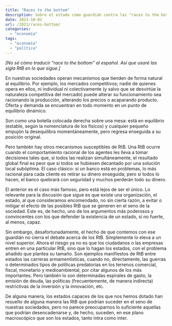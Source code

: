 ```yaml
---
title: "Races to the bottom"
description: Sobre el estado como guardián contra las "races to the bottom"
date: 2021-10-01
url: /2021/races-bottom/
categories:
  - "economía"
tags:
  - "economía"
  - "política"
---
```


_[No sé cómo traducir "race to the bottom" al español. Así que usaré las sigla RtB en lo que sigue.]_

En nuestras sociedades operan mecanismos que tienden de forma natural al equilibrio. Por ejemplo, los mercados competitivos; nadie de quienes opera en ellos, ni individual ni colectivamente (y salvo que se desvirtúe la naturaleza competitiva del mercado) puede alterar su funcionamiento sea racionando la producción, alterando los precios o acaparando producto. Oferta y demanda se encuentran en todo momento en un punto de equilibrio dinámico.

Son como una botella colocada derecha sobre una mesa: está en equilibrio (estable, según la nomenclatura de los físicos) y cualquier pequeño empujón la desequilibra momentáneamente, pero regresa enseguida a su posición original.

Pero también hay otros mecanismos susceptibles de RtB. Una RtB ocurre cuando el comportamiento racional de los agentes les lleva a tomar decisiones tales que, si todos las realizan simultáneamente, el resultado global final es peor que si todos se hubiesen decantado por una solución local subóptima. El caso clásico: si un banco está en problemas, lo más racional para cada cliente es retirar su dinero enseguida; pero si todos lo hacen, el banco quebrará con seguridad y muchos perderán todo su dinero.

El anterior es el caso más famoso, pero está lejos de ser el único. Lo relevante para la discusión que sigue es que existe una organización, el estado, al que consideramos encomendado, no sin cierta razón, a evitar o mitigar el efecto de las posibles RtB que se generen en el seno de la sociedad. Este es, de hecho, uno de los argumentos más poderosos y convincentes con los que defender la existencia de un estado, si no fuerte, al menos, capaz.

Sin embargo, desafortunadamente, el hecho de que contemos con ese guardián no cierra el debate acerca de los RtB. Simplemente lo eleva a un nivel superior. Ahora el riesgo ya no es que los ciudadanos o las empresas entren en una particular RtB, sino que lo hagan los estados, con el problema añadido que plantea su tamaño. Son ejemplos manifiestos de RtB entre estados las carreras armamentísticas, cuando no, directamente, las guerras o determinados tipos de políticas predatorias en los terrenos comercial, fiscal, monetario y medioambiental, por citar algunos de los más importantes. Pero también lo son determinadas espirales de gasto, la emisión de deuda, las políticas (frecuentemente, de manera indirecta) restrictivas de la inversión y la innovación, etc.

De alguna manera, los estados capaces de los que nos hemos dotado han resuelto de alguna manera las RtB que podrían suceder en el seno de nuestras sociedades, pero no parece preocuparnos lo suficiente aquellas que podrían desencadenarse y, de hecho, suceden, en ese plano macroscópico que son los estados, tanto intra como inter.
